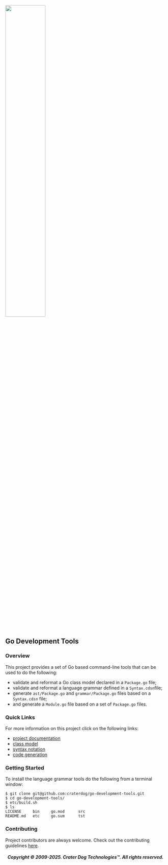 <img src="https://craterdog.com/images/CraterDog.png" width="50%">

## Go Development Tools

### Overview
This project provides a set of Go based command-line tools that can be used to
do the following:
 * validate and reformat a Go class model declared in a `Package.go` file;
 * validate and reformat a language grammar defined in a `Syntax.cdsn`file;
 * generate `ast/Package.go` and `grammar/Package.go` files based on a `Syntax.cdsn`
   file;
 * and generate a `Module.go` file based on a set of `Package.go` files.

### Quick Links
For more information on this project click on the following links:
 * [project documentation](https://github.com/craterdog/go-development-tools/wiki)
 * [class model](https://github.com/craterdog/go-class-model/wiki)
 * [syntax notation](https://github.com/craterdog/go-syntax-notation/wiki)
 * [code generation](https://github.com/craterdog/go-code-generation/wiki)

### Getting Started
To install the language grammar tools do the following from a terminal window:
```
$ git clone git@github.com:craterdog/go-development-tools.git
$ cd go-development-tools/
$ etc/build.sh
$ ls
LICENSE		bin		go.mod		src
README.md	etc		go.sum		tst
```

### Contributing
Project contributors are always welcome. Check out the contributing guidelines
[here](https://github.com/craterdog/go-development-tools/blob/main/.github/CONTRIBUTING.md).

<H5 align="center"> Copyright © 2009-2025. Crater Dog Technologies™. All rights reserved. </H5>
